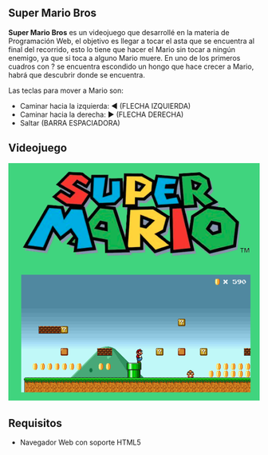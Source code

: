 ## Super Mario Bros

**Super Mario Bros** es un videojuego que desarrollé en la materia de Programación Web, el objetivo es llegar a tocar el asta que se encuentra al final del recorrido, esto lo tiene que hacer el Mario sin tocar a ningún enemigo, ya que si toca a alguno Mario muere. En uno de los primeros cuadros con ? se encuentra escondido un hongo que hace crecer a Mario, habrá que descubrir donde se encuentra.

Las teclas para mover a Mario son:

 - Caminar hacia la izquierda: ◄ (FLECHA IZQUIERDA)
 - Caminar hacia la derecha: ► (FLECHA DERECHA)
 - Saltar (BARRA ESPACIADORA)

Videojuego
----------
![Super Mario Bros](/mario.png)

## Requisitos
 - Navegador Web con soporte HTML5
